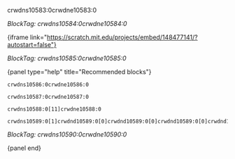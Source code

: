 crwdns10583:0crwdne10583:0

*BlockTag: crwdns10584:0crwdne10584:0*

{iframe link="https://scratch.mit.edu/projects/embed/148477141/?autostart=false"}

*BlockTag: crwdns10585:0crwdne10585:0*

{panel type="help" title="Recommended blocks"}

<pre><code class="scratch:split:random">crwdns10586:0crwdne10586:0
</code></pre>

<pre><code class="scratch:split:random">crwdns10587:0crwdne10587:0
</code></pre>

<pre><code class="scratch:split:random">crwdns10588:0[11]crwdne10588:0
</code></pre>

<pre><code class="scratch:split:random">crwdns10589:0[1]crwdnd10589:0[0]crwdnd10589:0[0]crwdnd10589:0[0]crwdnd10589:0[0]crwdne10589:0
</code></pre>

*BlockTag: crwdns10590:0crwdne10590:0*

{panel end}